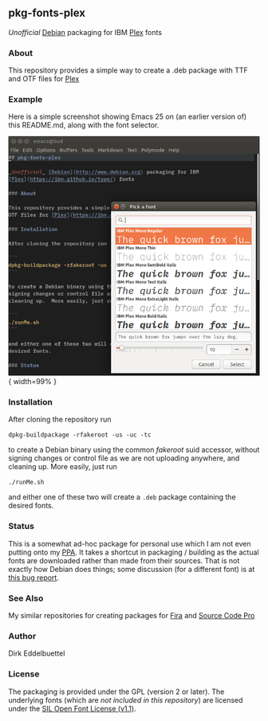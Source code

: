 ## pkg-fonts-plex

_Unofficial_ [Debian](http://www.debian.org) packaging for IBM 
[Plex](https://ibm.github.io/type/) fonts

### About

This repository provides a simple way to create a .deb package with TTF and
OTF files for [Plex](https://ibm.github.io/type/)

### Example

Here is a simple screenshot showing Emacs 25 on (an earlier version of) this
README.md, along with the font selector.

![](screenshot/emacs-with-plex.png){ width=99% }


### Installation

After cloning the repository run

```
dpkg-buildpackage -rfakeroot -us -uc -tc
```

to create a Debian binary using the common _fakeroot_ suid accessor, without
signing changes or control file as we are not uploading anywhere, and
cleaning up.  More easily, just run

```
./runMe.sh
```

and either one of these two will create a `.deb` package containing the
desired fonts.

### Status

This is a somewhat ad-hoc package for personal use which I am not even
putting onto my [PPA](https://launchpad.net/~edd/+archive/ubuntu/misc).
It takes a shortcut in packaging / building as the actual fonts are
downloaded rather than made from their sources. That is not exactly how
Debian does things; some discussion (for a different font) is at
[this bug report](https://bugs.debian.org/cgi-bin/bugreport.cgi?bug=736681).

### See Also

My similar repositories for creating packages for
[Fira](https://github.com/eddelbuettel/pkg-fonts-fira) and 
[Source Code Pro](https://github.com/eddelbuettel/pkg-fonts-source-code-pro)

### Author

Dirk Eddelbuettel

### License

The packaging is provided under the GPL (version 2 or later).  The underlying
fonts (which are _not included in this repository_) are licensed under the
[SIL Open Font License (v1.1)](http://scripts.sil.org/OFL).
